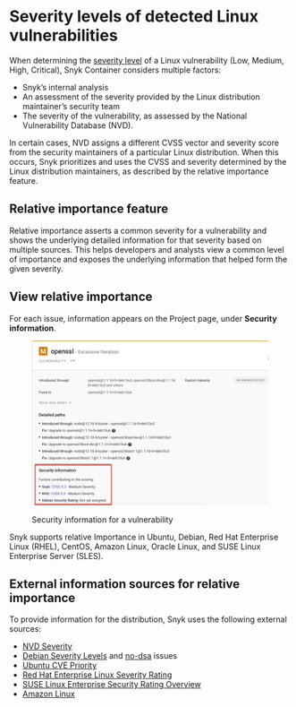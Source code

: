 # Severity levels of detected Linux vulnerabilities

When determining the [severity level](../../../manage-risk/find-and-manage-priority-issues/severity-levels.md) of a Linux vulnerability (Low, Medium, High, Critical), Snyk Container considers multiple factors:

* Snyk’s internal analysis
* An assessment of the severity provided by the Linux distribution maintainer’s security team
* The severity of the vulnerability, as assessed by the National Vulnerability Database (NVD).

In certain cases, NVD assigns a different CVSS vector and severity score from the security maintainers of a particular Linux distribution. When this occurs, Snyk prioritizes and uses the CVSS and severity determined by the Linux distribution maintainers, as described by the relative importance feature.

## Relative importance feature

Relative importance asserts a common severity for a vulnerability and shows the underlying detailed information for that severity based on multiple sources. This helps developers and analysts view a common level of importance and exposes the underlying information that helped form the given severity.&#x20;

## View relative importance

For each issue, information appears on the Project page, under **Security information**.

<figure><img src="../../../.gitbook/assets/security_info.png" alt=""><figcaption><p>Security information for a vulnerability</p></figcaption></figure>

Snyk supports relative Importance in Ubuntu, Debian, Red Hat Enterprise Linux (RHEL), CentOS, Amazon Linux, Oracle Linux, and SUSE Linux Enterprise Server (SLES).

## External information sources for relative importance

To provide information for the distribution, Snyk uses the following external sources:

* [NVD Severity](https://nvd.nist.gov/vuln)
* [Debian Severity Levels](https://security-team.debian.org/security\_tracker.html#severity-levels) and [no-dsa](https://security-team.debian.org/security\_tracker.html#issues-not-warranting-a-security-advisory) issues
* [Ubuntu CVE Priority](https://people.canonical.com/\~ubuntu-security/priority.html)
* [Red Hat Enterprise Linux Severity Rating](https://access.redhat.com/security/updates/classification)
* [SUSE Linux Enterprise Security Rating Overview](https://www.suse.com/support/security/rating/)
* [Amazon Linux](https://alas.aws.amazon.com/alas2.html)
